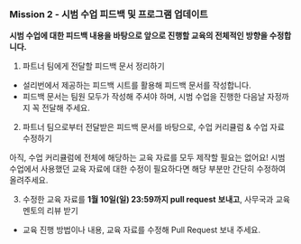 ### Mission 2 - **시범 수업 피드백 및 프로그램 업데이트**

**시범 수업에 대한 피드백 내용을 바탕으로 앞으로 진행할 교육의 전체적인 방향을 수정합니다.**

1. 파트너 팀에게 전달할 피드백 문서 정리하기

- 설리번에서 제공하는 피드백 시트를 활용해 피드백 문서를 작성합니다.
- 피드백 문서는 팀원 모두가 작성해 주셔야 하며, 시범 수업을 진행한 다음날 자정까지 꼭 전달해 주세요.

2. 파트너 팀으로부터 전달받은 피드백 문서를 바탕으로, 수업 커리큘럼 & 수업 자료 수정하기

아직, 수업 커리큘럼에 전체에 해당하는 교육 자료를 모두 제작할 필요는 없어요! 시범 수업에서 사용했던 교육 자료에 대한 수정이 필요하다면 해당 부분만 간단히 수정하여 올려주세요.

3. 수정한 교육 자료를 **1월 10일(일) 23:59까지 pull request** **보내고**, 사무국과 교육멘토의 리뷰 받기

- 교육 진행 방법이나 내용, 교육 자료를 수정해 Pull Request 보내 주세요.
